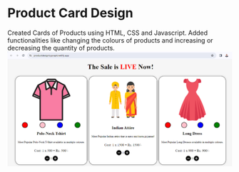 # Product Card Design
Created Cards of Products using HTML, CSS and Javascript. Added functionalities like changing the colours of products and increasing or decreasing the quantity of products. 
![Output Screenshot](Output.png) 
